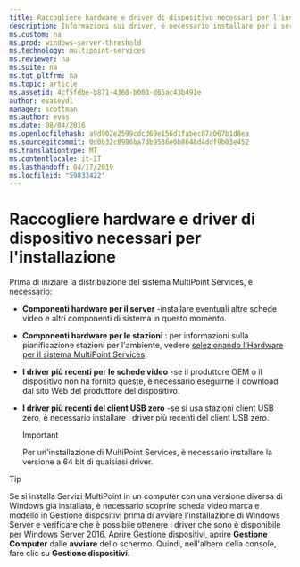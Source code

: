 ```yaml
---
title: Raccogliere hardware e driver di dispositivo necessari per l'installazione
description: Informazioni sui driver, è necessario installare per i servizi MultiPoint
ms.custom: na
ms.prod: windows-server-threshold
ms.technology: multipoint-services
ms.reviewer: na
ms.suite: na
ms.tgt_pltfrm: na
ms.topic: article
ms.assetid: 4cf5fdbe-b871-4360-b003-d65ac43b491e
author: evaseydl
manager: scottman
ms.author: evas
ms.date: 08/04/2016
ms.openlocfilehash: a9d902e2599cdcd69e156d1fabec87a067b1d8ea
ms.sourcegitcommit: 0d0b32c8986ba7db9536e0b8648d4ddf9b03e452
ms.translationtype: MT
ms.contentlocale: it-IT
ms.lasthandoff: 04/17/2019
ms.locfileid: "59833422"
---
```

# <a name="collect-hardware-and-device-drivers-needed-for-the-installation"></a>Raccogliere hardware e driver di dispositivo necessari per l'installazione
Prima di iniziare la distribuzione del sistema MultiPoint Services, è necessario:  
  
-   **Componenti hardware per il server** -installare eventuali altre schede video e altri componenti di sistema in questo momento.  
  
-   **Componenti hardware per le stazioni** : per informazioni sulla pianificazione stazioni per l'ambiente, vedere [selezionando l'Hardware per il sistema MultiPoint Services](Selecting-Hardware-for-Your-MultiPoint-services-System.md).
-   **I driver più recenti per le schede video** -se il produttore OEM o il dispositivo non ha fornito queste, è necessario eseguirne il download dal sito Web del produttore del dispositivo.  
  
-   **I driver più recenti del client USB zero** -se si usa stazioni client USB zero, è necessario installare i driver più recenti del client USB zero.  
  
    > [!IMPORTANT]  
    > Per un'installazione di MultiPoint Services, è necessario installare la versione a 64 bit di qualsiasi driver.  
  
> [!TIP]  
> Se si installa Servizi MultiPoint in un computer con una versione diversa di Windows già installata, è necessario scoprire scheda video marca e modello in Gestione dispositivi prima di avviare l'installazione di Windows Server e verificare che è possibile ottenere i driver che sono è disponibile per Windows Server 2016. Aprire Gestione dispositivi, aprire **Gestione Computer** dalle **avviare** dello schermo. Quindi, nell'albero della console, fare clic su **Gestione dispositivi**.